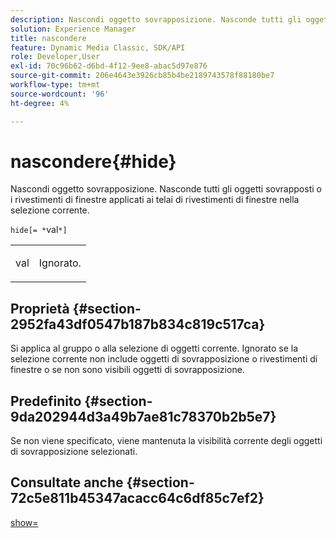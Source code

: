 ```yaml
---
description: Nascondi oggetto sovrapposizione. Nasconde tutti gli oggetti sovrapposti o i rivestimenti di finestre applicati ai telai di rivestimenti di finestre nella selezione corrente.
solution: Experience Manager
title: nascondere
feature: Dynamic Media Classic, SDK/API
role: Developer,User
exl-id: 70c96b62-d6bd-4f12-9ee8-abac5d97e876
source-git-commit: 206e4643e3926cb85b4be2189743578f88180be7
workflow-type: tm+mt
source-wordcount: '96'
ht-degree: 4%

---
```


# nascondere{#hide}

Nascondi oggetto sovrapposizione. Nasconde tutti gli oggetti sovrapposti o i rivestimenti di finestre applicati ai telai di rivestimenti di finestre nella selezione corrente.

`hide[= *`val`*]`

<table id="simpletable_015459EC2F4642A59B04F0B8064070B1"> 
 <tr class="strow"> 
  <td class="stentry"> <p><span class="codeph"> <span class="varname"> val</span></span> </p> </td> 
  <td class="stentry"> <p>Ignorato. </p></td> 
 </tr> 
</table>

## Proprietà {#section-2952fa43df0547b187b834c819c517ca}

Si applica al gruppo o alla selezione di oggetti corrente. Ignorato se la selezione corrente non include oggetti di sovrapposizione o rivestimenti di finestre o se non sono visibili oggetti di sovrapposizione.

## Predefinito {#section-9da202944d3a49b7ae81c78370b2b5e7}

Se non viene specificato, viene mantenuta la visibilità corrente degli oggetti di sovrapposizione selezionati.

## Consultate anche {#section-72c5e811b45347acacc64c6df85c7ef2}

[show=](../../../../../ir-api/http-protocol/image-rendering-api-ref/c-ir-http-protocol-ref/c-ir-http-protocol-command-reference/r-ir-show.md#reference-f1824e1a501144bc9a6ae28de8e6bcb9)
